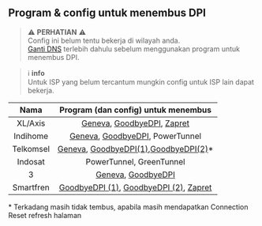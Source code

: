## Program & config untuk menembus DPI

> ⚠ **PERHATIAN** ⚠  
> Config ini belum tentu bekerja di wilayah anda.  \
> [Ganti DNS](../README.md#aplikasi-aplikasi-dns) terlebih dahulu sebelum menggunakan program untuk menembus DPI.

> ℹ️ **info**  
> Untuk ISP yang belum tercantum mungkin config untuk ISP lain dapat bekerja.

| Nama | Program (dan config) untuk menembus |
| :---: | :---: |
| XL/Axis | [Geneva](geneva/3-axis-indihome-telkomsel), [GoodbyeDPI](goodbyedpi/smartfren-telkomsel-xl), [Zapret](zapret/smartfren-xl) |
| Indihome | [Geneva](geneva/3-axis-indihome-telkomsel), [GoodbyeDPI](goodbyedpi/3-indihome-telkomsel-smartfren), PowerTunnel |
| Telkomsel | [Geneva](geneva/3-axis-indihome-telkomsel), [GoodbyeDPI(1)](goodbyedpi/3-indihome-telkomsel-smartfren),[GoodbyeDPI(2)](goodbyedpi/smartfren-telkomsel-xl)\* |
| Indosat | PowerTunnel, GreenTunnel |
| 3 | [Geneva](geneva/3-axis-indihome-telkomsel), [GoodbyeDPI](goodbyedpi/3-indihome-telkomsel-smartfren) |
| Smartfren | [GoodbyeDPI (1)](goodbyedpi/smartfren-telkomsel-xl), [GoodbyeDPI (2)](goodbyedpi/3-indihome-telkomsel-smartfren), [Zapret](zapret/smartfren-xl) |

\* Terkadang masih tidak tembus, apabila masih mendapatkan Connection Reset refresh halaman
